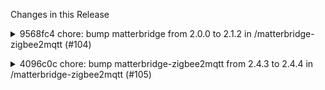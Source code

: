 Changes in this Release

<details><summary>9568fc4 chore: bump matterbridge from 2.0.0 to 2.1.2 in /matterbridge-zigbee2mqtt (#104)</summary>
chore: bump matterbridge from 2.0.0 to 2.1.2 in /matterbridge-zigbee2mqtt (#104)

Bumps [matterbridge](https://github.com/Luligu/matterbridge) from 2.0.0
to 2.1.2.
<details>
<summary>Release notes</summary>
<p><em>Sourced from <a
href="https://github.com/Luligu/matterbridge/releases">matterbridge's
releases</a>.</em></p>
<blockquote>
<h2>Release 2.1.2</h2>
<h3>Breaking Changes</h3>
<p>Starting from v. 2.0.0 Matterbridge is running only in mode edge (no
parameter needed and no badge in the frontend).</p>
<p>With this release v. 2.1.0, the legacy old api of matter.js have been
completely removed from Matterbridge and from all plugins.</p>
<p>For this reason there is no compatibility for old versions of the
plugins.</p>
<p>You need to update all plugins you use and Matterbridge in the same
moment.</p>
<p>I suggest to first update all plugins without restarting and then to
update Matterbridge so when it restarts, all versions will be the
latest.</p>
<p>Compatibility list:
matterbridge-shelly v. 1.1.5
matterbridge-zigbee2mqtt v. 2.4.4
matterbridge-somfy-tahoma v. 1.2.3
matterbridge-hass v. 0.0.8</p>
<h2>[2.1.2] - 2025-02-03</h2>
<h3>Added</h3>
<ul>
<li>[frotnend]: Add rss and heap to SystemInformation.</li>
<li>[memorydump]: Add cpu to memoryDump.</li>
<li>[memorydump]: Add memoryinterval to memoryDump.</li>
<li>[memorydump]: Add memorytimeout to memoryDump.</li>
</ul>
<h3>Fixed</h3>
<ul>
<li>[frontend]: Fixed update matterbridge.</li>
</ul>
<!-- raw HTML omitted -->
<h2>Release 2.1.1</h2>
<h3>Breaking Changes</h3>
<p>Starting from v. 2.0.0 Matterbridge is running only in mode edge (no
parameter needed and no badge in the frontend).</p>
<p>With this release v. 2.1.0, the legacy old api of matter.js have been
completely removed from Matterbridge and from all plugins.</p>
<p>For this reason there is no compatibility for old versions of the
plugins.</p>
<p>You need to update all plugins you use and Matterbridge in the same
moment.</p>
<p>I suggest to first update all plugins without restarting and then to
update Matterbridge so when it restarts, all versions will be the
latest.</p>
<p>Compatibility list:</p>
<!-- raw HTML omitted -->
</blockquote>
<p>... (truncated)</p>
</details>
<details>
<summary>Changelog</summary>
<p><em>Sourced from <a
href="https://github.com/Luligu/matterbridge/blob/main/CHANGELOG.md">matterbridge's
changelog</a>.</em></p>
<blockquote>
<h2>[2.1.2] - 2025-02-03</h2>
<h3>Added</h3>
<ul>
<li>[frotnend]: Add rss and heap to SystemInformation.</li>
<li>[memorydump]: Add cpu to memoryDump.</li>
<li>[memorydump]: Add memoryinterval to memoryDump.</li>
<li>[memorydump]: Add memorytimeout to memoryDump.</li>
</ul>
<h3>Fixed</h3>
<ul>
<li>[frontend]: Fixed update matterbridge.</li>
</ul>
<!-- raw HTML omitted -->
<h2>[2.1.1] - 2025-02-02</h2>
<h3>Fixed</h3>
<ul>
<li>[matter.js]: Fix close server nodes.</li>
</ul>
<!-- raw HTML omitted -->
<h2>[2.1.0] - 2025-02-02</h2>
<h3>Added</h3>
<ul>
<li>[matterbridge]: Add MatterbridgeModeSelectServer.</li>
<li>[matterbridge]: Add MatterbridgeSwitchServer.</li>
<li>[frontend]: Add api/advertise to turn on matter advertising in
bridge mode.</li>
<li>[frontend]: Frontend v.2.4.0.</li>
<li>[matterbridge]: Added deep memory scan details.</li>
</ul>
<h3>Changed</h3>
<ul>
<li>[package]: Removed legacy imports.</li>
<li>[package]: Update dependencies.</li>
<li>[package]: Update matter.js to 0.12.0.</li>
<li>[package]: Update matter.js to 0.12.1.</li>
<li>[package]: Update matter.js to 0.12.2.</li>
</ul>
<!-- raw HTML omitted -->
</blockquote>
</details>
<details>
<summary>Commits</summary>
<ul>
<li><a
href="https://github.com/Luligu/matterbridge/commit/858dba64b09961915ea91183d1ce643168b828c6"><code>858dba6</code></a>
Merge pull request <a
href="https://redirect.github.com/Luligu/matterbridge/issues/217">#217</a>
from Luligu/dev</li>
<li><a
href="https://github.com/Luligu/matterbridge/commit/7de4918e0d0d77c11c8af292a12e98225b40b335"><code>7de4918</code></a>
Release 2.1.2</li>
<li><a
href="https://github.com/Luligu/matterbridge/commit/833a3ffea3ea1f0953fdba7c20f72606158b1da7"><code>833a3ff</code></a>
Jest tests</li>
<li><a
href="https://github.com/Luligu/matterbridge/commit/498ebb1ab50a30a244db3e6b35fabd23f33bd003"><code>498ebb1</code></a>
Jest tests</li>
<li><a
href="https://github.com/Luligu/matterbridge/commit/769f76fb9b2fe1d4f7f6729721b66488c4e7b49d"><code>769f76f</code></a>
Jest tests</li>
<li><a
href="https://github.com/Luligu/matterbridge/commit/cad83f0d3fa288050c0f66bfe47e862376beca9a"><code>cad83f0</code></a>
Jest tests</li>
<li><a
href="https://github.com/Luligu/matterbridge/commit/c84cefc701b311d47080f8a03f0ddc8a086deee2"><code>c84cefc</code></a>
Jest tests</li>
<li><a
href="https://github.com/Luligu/matterbridge/commit/b2582b29a8f946eee3e024d6c30cd29ad69c080c"><code>b2582b2</code></a>
Dev 2.1.2-dev.3</li>
<li><a
href="https://github.com/Luligu/matterbridge/commit/299f76dde324fb0533273699cbc6f199c902baa9"><code>299f76d</code></a>
Jest test pluginManager</li>
<li><a
href="https://github.com/Luligu/matterbridge/commit/608f084f3ec41f1dcee2ea74a218b515587a5a5e"><code>608f084</code></a>
Add memoryinterval and memorytimeout to memoryDump</li>
<li>Additional commits viewable in <a
href="https://github.com/Luligu/matterbridge/compare/2.0.0...2.1.2">compare
view</a></li>
</ul>
</details>
<br />


[![Dependabot compatibility
score](https://dependabot-badges.githubapp.com/badges/compatibility_score?dependency-name=matterbridge&package-manager=npm_and_yarn&previous-version=2.0.0&new-version=2.1.2)](https://docs.github.com/en/github/managing-security-vulnerabilities/about-dependabot-security-updates#about-compatibility-scores)

Dependabot will resolve any conflicts with this PR as long as you don't
alter it yourself. You can also trigger a rebase manually by commenting
`@dependabot rebase`.

[//]: # (dependabot-automerge-start)
[//]: # (dependabot-automerge-end)

---

<details>
<summary>Dependabot commands and options</summary>
<br />

You can trigger Dependabot actions by commenting on this PR:
- `@dependabot rebase` will rebase this PR
- `@dependabot recreate` will recreate this PR, overwriting any edits
that have been made to it
- `@dependabot merge` will merge this PR after your CI passes on it
- `@dependabot squash and merge` will squash and merge this PR after
your CI passes on it
- `@dependabot cancel merge` will cancel a previously requested merge
and block automerging
- `@dependabot reopen` will reopen this PR if it is closed
- `@dependabot close` will close this PR and stop Dependabot recreating
it. You can achieve the same result by closing it manually
- `@dependabot show <dependency name> ignore conditions` will show all
of the ignore conditions of the specified dependency
- `@dependabot ignore this major version` will close this PR and stop
Dependabot creating any more for this major version (unless you reopen
the PR or upgrade to it yourself)
- `@dependabot ignore this minor version` will close this PR and stop
Dependabot creating any more for this minor version (unless you reopen
the PR or upgrade to it yourself)
- `@dependabot ignore this dependency` will close this PR and stop
Dependabot creating any more for this dependency (unless you reopen the
PR or upgrade to it yourself)


</details>

Signed-off-by: dependabot[bot] <support@github.com>
Co-authored-by: dependabot[bot] <49699333+dependabot[bot]@users.noreply.github.com></details>

<details><summary>4096c0c chore: bump matterbridge-zigbee2mqtt from 2.4.3 to 2.4.4 in /matterbridge-zigbee2mqtt (#105)</summary>
chore: bump matterbridge-zigbee2mqtt from 2.4.3 to 2.4.4 in /matterbridge-zigbee2mqtt (#105)

Bumps
[matterbridge-zigbee2mqtt](https://github.com/Luligu/matterbridge-zigbee2mqtt)
from 2.4.3 to 2.4.4.
<details>
<summary>Release notes</summary>
<p><em>Sourced from <a
href="https://github.com/Luligu/matterbridge-zigbee2mqtt/releases">matterbridge-zigbee2mqtt's
releases</a>.</em></p>
<blockquote>
<h2>Release 2.4.4</h2>
<h2>[2.4.4] - 2025-02-02</h2>
<h3>Changed</h3>
<ul>
<li>[plugin]: Requires Matterbridge 2.1.0.</li>
<li>[package]: Updated package.</li>
<li>[package]: Updated dependencies.</li>
</ul>
<!-- raw HTML omitted -->
</blockquote>
</details>
<details>
<summary>Changelog</summary>
<p><em>Sourced from <a
href="https://github.com/Luligu/matterbridge-zigbee2mqtt/blob/main/CHANGELOG.md">matterbridge-zigbee2mqtt's
changelog</a>.</em></p>
<blockquote>
<h2>[2.4.4] - 2025-02-02</h2>
<h3>Changed</h3>
<ul>
<li>[plugin]: Requires Matterbridge 2.1.0.</li>
<li>[package]: Updated package.</li>
<li>[package]: Updated dependencies.</li>
</ul>
<!-- raw HTML omitted -->
</blockquote>
</details>
<details>
<summary>Commits</summary>
<ul>
<li><a
href="https://github.com/Luligu/matterbridge-zigbee2mqtt/commit/146ac9a9c6272bd1c471fad0efe208edec6f8fed"><code>146ac9a</code></a>
Merge pull request <a
href="https://redirect.github.com/Luligu/matterbridge-zigbee2mqtt/issues/96">#96</a>
from Luligu/dev</li>
<li><a
href="https://github.com/Luligu/matterbridge-zigbee2mqtt/commit/54449db2f360dcc8fb4b083eb58d3dd743931054"><code>54449db</code></a>
Release 2.4.4</li>
<li><a
href="https://github.com/Luligu/matterbridge-zigbee2mqtt/commit/e93135c2e009939e9798425edc47394494c9a3e8"><code>e93135c</code></a>
Release 2.4.4</li>
<li><a
href="https://github.com/Luligu/matterbridge-zigbee2mqtt/commit/00437a6f1f589dc5ff3a3a36a6aa170955ca1c6d"><code>00437a6</code></a>
Automator: update package</li>
<li><a
href="https://github.com/Luligu/matterbridge-zigbee2mqtt/commit/a3f9f7a5f67d5bd2c1972c67ebd7c3778b8b7f72"><code>a3f9f7a</code></a>
Automator: update package</li>
<li><a
href="https://github.com/Luligu/matterbridge-zigbee2mqtt/commit/7866392442ff3a71ab3f461cd24d626e6341fe3c"><code>7866392</code></a>
Automator: update package</li>
<li><a
href="https://github.com/Luligu/matterbridge-zigbee2mqtt/commit/1a9de6007ff40d33823d568766c373f199ba74ed"><code>1a9de60</code></a>
Automator: update package</li>
<li><a
href="https://github.com/Luligu/matterbridge-zigbee2mqtt/commit/fa89dd4408ee2f12114b503b919cf7630aee9dcf"><code>fa89dd4</code></a>
Automator: update package</li>
<li><a
href="https://github.com/Luligu/matterbridge-zigbee2mqtt/commit/b077f5f01ff6fd91ad8c4117d581935fcff3c8dc"><code>b077f5f</code></a>
Dev 2.4.4-dev.2</li>
<li><a
href="https://github.com/Luligu/matterbridge-zigbee2mqtt/commit/72741b6467fde4f8e8336d7e8f6106764a4c00c1"><code>72741b6</code></a>
Dev 2.4.4-dev.2</li>
<li>Additional commits viewable in <a
href="https://github.com/Luligu/matterbridge-zigbee2mqtt/compare/2.4.3...2.4.4">compare
view</a></li>
</ul>
</details>
<br />


[![Dependabot compatibility
score](https://dependabot-badges.githubapp.com/badges/compatibility_score?dependency-name=matterbridge-zigbee2mqtt&package-manager=npm_and_yarn&previous-version=2.4.3&new-version=2.4.4)](https://docs.github.com/en/github/managing-security-vulnerabilities/about-dependabot-security-updates#about-compatibility-scores)

Dependabot will resolve any conflicts with this PR as long as you don't
alter it yourself. You can also trigger a rebase manually by commenting
`@dependabot rebase`.

[//]: # (dependabot-automerge-start)
[//]: # (dependabot-automerge-end)

---

<details>
<summary>Dependabot commands and options</summary>
<br />

You can trigger Dependabot actions by commenting on this PR:
- `@dependabot rebase` will rebase this PR
- `@dependabot recreate` will recreate this PR, overwriting any edits
that have been made to it
- `@dependabot merge` will merge this PR after your CI passes on it
- `@dependabot squash and merge` will squash and merge this PR after
your CI passes on it
- `@dependabot cancel merge` will cancel a previously requested merge
and block automerging
- `@dependabot reopen` will reopen this PR if it is closed
- `@dependabot close` will close this PR and stop Dependabot recreating
it. You can achieve the same result by closing it manually
- `@dependabot show <dependency name> ignore conditions` will show all
of the ignore conditions of the specified dependency
- `@dependabot ignore this major version` will close this PR and stop
Dependabot creating any more for this major version (unless you reopen
the PR or upgrade to it yourself)
- `@dependabot ignore this minor version` will close this PR and stop
Dependabot creating any more for this minor version (unless you reopen
the PR or upgrade to it yourself)
- `@dependabot ignore this dependency` will close this PR and stop
Dependabot creating any more for this dependency (unless you reopen the
PR or upgrade to it yourself)


</details>

Signed-off-by: dependabot[bot] <support@github.com>
Co-authored-by: dependabot[bot] <49699333+dependabot[bot]@users.noreply.github.com></details>